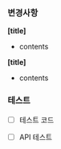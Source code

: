 ### 변경사항
<!-- 이 PR에서 어떤점들이 변경되었는지 기술해주세요.  -->
**[title]**
- contents 

**[title]**
- contents

### 테스트
<!-- 본 변경사항이 테스트가 되었는지 기술해주세요 --> 
- [ ] 테스트 코드
- [ ] API 테스트 

